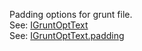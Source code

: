 Padding options for grunt file.  
See: [IGruntOptText](/grunt-build-include/interfaces/_modules_interfaces_.igruntopttext.html)  
See: [IGruntOptText.padding](/grunt-build-include/interfaces/_modules_interfaces_.igruntopttext.html#padding)  